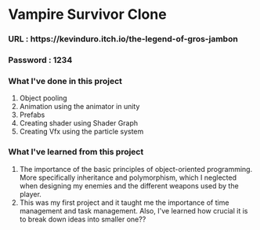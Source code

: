 # Vampire Survivor Clone
<h3>URL : https://kevinduro.itch.io/the-legend-of-gros-jambon </h3>
<h3>Password : 1234 </h3>

<h3>What I've done in this project</h3>
<ol>
  <li>Object pooling</li>
  <li>Animation using the animator in unity</li>
  <li>Prefabs </li>
  <li>Creating shader using Shader Graph</li>
  <li>Creating Vfx using the particle system</li>
</ol>

<h3>What I've learned from this project</h3>
<ol>
  <li>The importance of the basic principles of object-oriented programming. More specifically inheritance and polymorphism, which I neglected when designing my enemies and the different weapons used by the player.</li>
  <li>This was my first project and it taught me the importance of time management and task management. Also, I've learned how crucial it is to break down ideas into smaller one??</li>
</ol>
